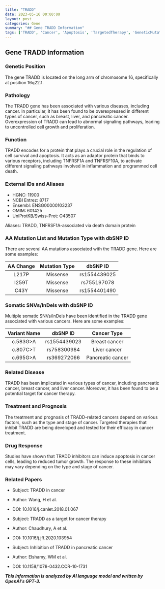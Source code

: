 ```yaml
---
title: "TRADD"
date: 2023-05-16 00:00:00
layout: post
categories: Gene
summary: "## Gene TRADD Information"
tags: ['TRADD', 'Cancer', 'Apoptosis', 'TargetedTherapy', 'GeneticMutation', 'SomaticVariant', 'DrugResponse', 'Prognosis']
---
```


## Gene TRADD Information

### Genetic Position
The gene TRADD is located on the long arm of chromosome 16, specifically at position 16q22.1.

### Pathology
The TRADD gene has been associated with various diseases, including cancer. In particular, it has been found to be overexpressed in different types of cancer, such as breast, liver, and pancreatic cancer. Overexpression of TRADD can lead to abnormal signaling pathways, leading to uncontrolled cell growth and proliferation.

### Function
TRADD encodes for a protein that plays a crucial role in the regulation of cell survival and apoptosis. It acts as an adaptor protein that binds to various receptors, including TNFRSF1A and TNFRSF10A, to activate different signaling pathways involved in inflammation and programmed cell death.

### External IDs and Aliases
- HGNC: 11900
- NCBI Entrez: 8717
- Ensembl: ENSG00000103237
- OMIM: 601425
- UniProtKB/Swiss-Prot: O43507

Aliases: TRADD, TNFRSF1A-associated via death domain protein

### AA Mutation List and Mutation Type with dbSNP ID
There are several AA mutations associated with the TRADD gene. Here are some examples:

| AA Change | Mutation Type | dbSNP ID |
|:---------:|:-------------:|:--------:|
| L217P | Missense | rs1554439025 |
| I259T | Missense | rs755197078 |
| C43Y | Missense | rs1554401490 |

### Somatic SNVs/InDels with dbSNP ID
Multiple somatic SNVs/InDels have been identified in the TRADD gene associated with various cancers. Here are some examples:

| Variant Name | dbSNP ID | Cancer Type |
|:------------:|:--------:|:-----------:|
| c.583G>A | rs1554439023 | Breast cancer |
| c.807C>T | rs758300984 | Liver cancer |
| c.695G>A | rs369272066 | Pancreatic cancer |

### Related Disease
TRADD has been implicated in various types of cancer, including pancreatic cancer, breast cancer, and liver cancer. Moreover, it has been found to be a potential target for cancer therapy.

### Treatment and Prognosis
The treatment and prognosis of TRADD-related cancers depend on various factors, such as the type and stage of cancer. Targeted therapies that inhibit TRADD are being developed and tested for their efficacy in cancer treatment.

### Drug Response
Studies have shown that TRADD inhibitors can induce apoptosis in cancer cells, leading to reduced tumor growth. The response to these inhibitors may vary depending on the type and stage of cancer.

### Related Papers
- Subject: TRADD in cancer
- Author: Wang, H et al.
- DOI: 10.1016/j.canlet.2018.01.067

- Subject: TRADD as a target for cancer therapy
- Author: Chaudhury, A et al.
- DOI: 10.1016/j.jff.2020.103954

- Subject: Inhibition of TRADD in pancreatic cancer
- Author: Elshamy, WM et al.
- DOI: 10.1158/1078-0432.CCR-10-1731

**_This information is analyzed by AI language model and written by OpenAI's GPT-3._**